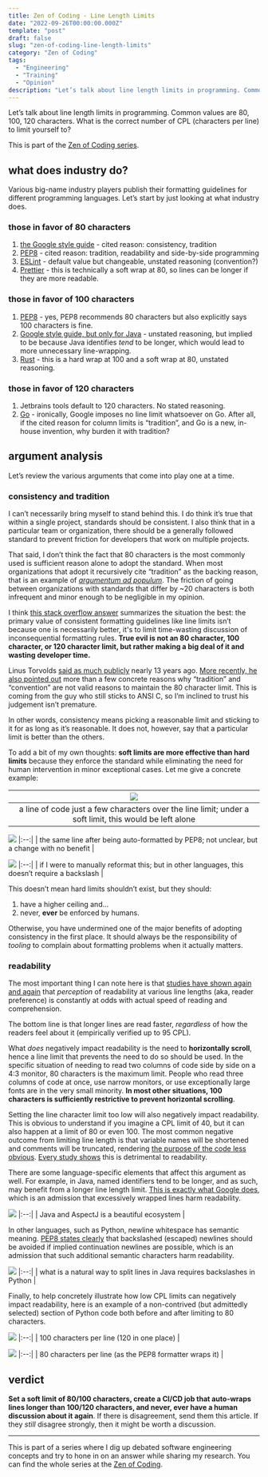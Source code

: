 ```yaml
---
title: Zen of Coding - Line Length Limits
date: "2022-09-26T00:00:00.000Z"
template: "post"
draft: false
slug: "zen-of-coding-line-length-limits"
category: "Zen of Coding"
tags:
  - "Engineering"
  - "Training"
  - "Opinion"
description: "Let’s talk about line length limits in programming. Common values are 80, 100, 120 characters. What is the correct number of CPL (characters per line) to limit yourself to?"
---
```


Let’s talk about line length limits in programming. Common values are 80, 100, 120 characters.
What is the correct number of CPL (characters per line) to limit yourself to?

This is part of the [Zen of Coding series](/category/zen-of-coding/).

## what does industry do?

Various big-name industry players publish their formatting guidelines for different programming languages.
Let’s start by just looking at what industry does.

### those in favor of 80 characters

1. [the Google style guide](https://google.github.io/styleguide/cppguide.html#Line_Length) - 
   cited reason: consistency, tradition
2. [PEP8](https://peps.python.org/pep-0008/#maximum-line-length) -
   cited reason: tradition, readability and side-by-side programming
3. [ESLint](https://eslint.org/docs/latest/rules/max-len) -
   default value but changeable, unstated reasoning (convention?)
4. [Prettier](https://prettier.io/docs/en/options.html#print-width) -
   this is technically a soft wrap at 80, so lines can be longer if they are more readable.

### those in favor of 100 characters

1. [PEP8](https://peps.python.org/pep-0008/#maximum-line-length) -
   yes, PEP8 recommends 80 characters but also explicitly says 100 characters is fine.
2. [Google style guide, but only for Java](https://google.github.io/styleguide/javaguide.html#s4.4-column-limit) -
   unstated reasoning, but implied to be because Java identifies *tend* to be longer,
   which would lead to more unnecessary line-wrapping.
3. [Rust](https://gist.github.com/Robbepop/f88d896f859712384039813fab939172#file-rustfmt-toml-L28) -
   this is a hard wrap at 100 and a soft wrap at 80, unstated reasoning.

### those in favor of 120 characters

1. Jetbrains tools default to 120 characters. No stated reasoning.
2. [Go](https://go.dev/doc/effective_go#formatting) -
   ironically, Google imposes no line limit whatsoever on Go.
   After all, if the cited reason for column limits is “tradition”,
   and Go is a new, in-house invention, why burden it with tradition?

## argument analysis

Let’s review the various arguments that come into play one at a time.

### consistency and tradition

I can’t necessarily bring myself to stand behind this.
I do think it’s true that within a single project, standards should be consistent.
I also think that in a particular team or organization,
there should be a generally followed standard to prevent friction for developers that work on multiple projects.

That said, I don’t think the fact that 80 characters is the most commonly used is
sufficient reason alone to adopt the standard. When most organizations that adopt it recursively cite
“tradition” as the backing reason, that is an example of
*[argumentum ad populum](https://en.wikipedia.org/wiki/Argumentum_ad_populum)*.
The friction of going between organizations with standards that differ by
~20 characters is both infrequent and minor enough to be negligible in my opinion.

I think [this stack overflow answer](https://stackoverflow.com/a/2793525) summarizes the situation the best:
the primary value of consistent formatting guidelines like line limits isn’t because one is necessarily better,
it's to limit time-wasting discussion of inconsequential formatting rules.
**True evil is not an 80 character, 100 character, or 120 character limit,
but rather making a big deal of it and wasting developer time.**

Linus Torvolds [said as much publicly](https://lkml.org/lkml/2009/12/17/229) nearly 13 years ago.
[More recently, he also pointed out](https://lkml.org/lkml/2020/5/29/1038) more than a few concrete
reasons why “tradition” and “convention” are not valid reasons to maintain the 80 character limit.
This is coming from the guy who still sticks to ANSI C, so I’m inclined to trust his judgement isn’t premature.

In other words, consistency means picking a reasonable limit and sticking to it for as long as it’s reasonable.
It does not, however, say that a particular limit is better than the others.

To add a bit of my own thoughts: **soft limits are more effective than hard limits**
because they enforce the standard while eliminating the need for human intervention in minor exceptional cases.
Let me give a concrete example:

| ![](/media/zen/wrap1.png) |
|:--:|
| a line of code just a few characters over the line limit; under a soft limit, this would be left alone |

![](/media/zen/wrap2.png)
|:--:|
| the same line after being auto-formatted by PEP8; not unclear, but a change with no benefit |

![](/media/zen/wrap3.png)
|:--:|
| if I were to manually reformat this; but in other languages, this doesn’t require a backslash |

This doesn’t mean hard limits shouldn’t exist, but they should:

1. have a higher ceiling and...
2. never, **ever** be enforced by humans.

Otherwise, you have undermined one of the major benefits of adopting consistency in the first place.
It should always be the responsibility of *tooling* to complain about formatting problems when it actually matters.

### readability

The most important thing I can note here is that
[studies have shown again and again](https://www.usability.gov/get-involved/blog/2006/08/line-length-and-onscreen-reading.html)
that *perception* of readability at various line lengths (aka, reader preference)
is constantly at odds with actual speed of reading and comprehension.

The bottom line is that longer lines are read faster,
*regardless* of how the readers feel about it (empirically verified up to 95 CPL).

What *does* negatively impact readability is the need to **horizontally scroll**,
hence a line limit that prevents the need to do so should be used.
In the specific situation of needing to read two columns of code side by side on a 4:3 monitor,
80 characters is the maximum limit. People who read three columns of code at once, use narrow monitors,
or use exceptionally large fonts are in the very small minority.
**In most other situations, 100 characters is sufficiently restrictive to prevent horizontal scrolling**.

Setting the line character limit too low will also negatively impact readability.
This is obvious to understand if you imagine a CPL limit of 40, but it can also happen at a limit of 80 or even 100.
The most common negative outcome from limiting line length is that variable names will be shortened and comments will be truncated,
rendering [the purpose of the code less obvious](https://app.works/the-impact-of-naming-conventions-on-code-readability/).
[Every study shows](https://www.researchgate.net/publication/318036120_Effects_of_Variable_Names_on_Comprehension_An_Empirical_Study)
this is detrimental to readability.

There are some language-specific elements that affect this argument as well.
For example, in Java, named identifiers tend to be longer, and as such, may benefit from a longer line length limit.
[This is exactly what Google does](https://google.github.io/styleguide/javaguide.html#s4.4-column-limit),
which is an admission that excessively wrapped lines harm readability.

![](/media/zen/java.png)
|:--:|
| Java and AspectJ is a beautiful ecosystem |

In other languages, such as Python, newline whitespace has semantic meaning.
[PEP8 states clearly](https://peps.python.org/pep-0008/#maximum-line-length)
that backslashed (escaped) newlines should be avoided if implied continuation newlines are possible,
which is an admission that such additional semantic characters harm readability.

![](/media/zen/newline.png)
|:--:|
| what is a natural way to split lines in Java requires backslashes in Python |

Finally, to help concretely illustrate how low CPL limits can negatively impact readability,
here is an example of a non-contrived (but admittedly selected)
section of Python code both before and after limiting to 80 characters.

![](/media/zen/100.png)
|:--:|
| 100 characters per line (120 in one place) |

![](/media/zen/80.png)
|:--:|
| 80 characters per line (as the PEP8 formatter wraps it) |

## verdict

**Set a soft limit of 80/100 characters, create a CI/CD job that auto-wraps lines longer than 100/120 characters,
and never, ever have a human discussion about it again**.
If there is disagreement, send them this article.
If they *still* disagree strongly, then it might be worth a discussion.

---

This is part of a series where I dig up debated software engineering concepts and try to hone in
on an answer while sharing my research.
You can find the whole series at the [Zen of Coding](/category/zen-of-coding/).